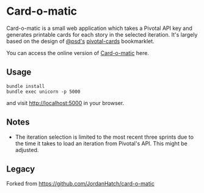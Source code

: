 # Card-o-matic

Card-o-matic is a small web application which takes a Pivotal API key and generates printable cards for each story in the selected iteration. It's largely based on the design of [@psd's](http://whatfettle.com/) [pivotal-cards](https://github.com/psd/pivotal-cards) bookmarklet.

You can access the online version of [Card-o-matic](https://card-o-matic.herokuapp.com) here.

## Usage

```
bundle install
bundle exec unicorn -p 5000
```

and visit <http://localhost:5000> in your browser.

## Notes

* The iteration selection is limited to the most recent three sprints due to the time it takes to load an iteration from Pivotal's API. This might be adjusted.

## Legacy


Forked from https://github.com/JordanHatch/card-o-matic
